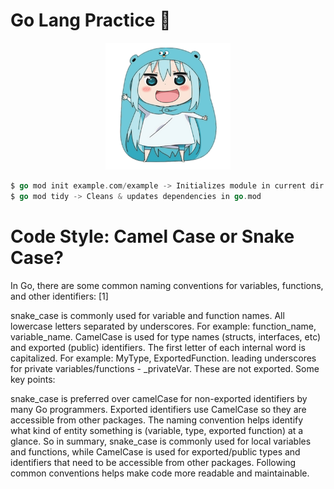 # Go Lang Practice 🔧

<div align="center">
    <img src="./other/gocute.png" width="200px" />
</div>

```go
$ go mod init example.com/example -> Initializes module in current dir
$ go mod tidy -> Cleans & updates dependencies in go.mod
```

# Code Style: Camel Case or Snake Case?
<p>
In Go, there are some common naming conventions for variables, functions, and other identifiers: [1]

snake_case is commonly used for variable and function names. All lowercase letters separated by underscores. For example: function_name, variable_name.
CamelCase is used for type names (structs, interfaces, etc) and exported (public) identifiers. The first letter of each internal word is capitalized. For example: MyType, ExportedFunction.
leading underscores for private variables/functions - _privateVar. These are not exported.
Some key points:

snake_case is preferred over camelCase for non-exported identifiers by many Go programmers.
Exported identifiers use CamelCase so they are accessible from other packages.
The naming convention helps identify what kind of entity something is (variable, type, exported function) at a glance.
So in summary, snake_case is commonly used for local variables and functions, while CamelCase is used for exported/public types and identifiers that need to be accessible from other packages. Following common conventions helps make code more readable and maintainable. 
</p>
